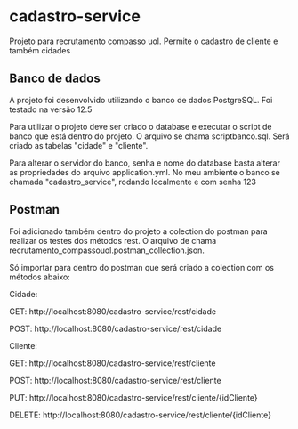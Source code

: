 # cadastro-service
Projeto para recrutamento compasso uol. Permite o cadastro de cliente e também cidades


## Banco de dados
A projeto foi desenvolvido utilizando o banco de dados PostgreSQL. Foi testado na versão 12.5

Para utilizar o projeto deve ser criado o database e executar o script de banco que está dentro do projeto. O arquivo se chama scriptbanco.sql. Será criado as tabelas "cidade" e "cliente".

Para alterar o servidor do banco, senha e nome do database basta alterar as propriedades do arquivo application.yml. No meu ambiente o banco se chamada "cadastro_service", rodando localmente e com senha 123


## Postman
Foi adicionado também dentro do projeto a colection do postman para realizar os testes dos métodos rest. O arquivo de chama recrutamento_compassouol.postman_collection.json.

Só importar para dentro do postman que será criado a colection com os métodos abaixo:



Cidade:

GET:
http://localhost:8080/cadastro-service/rest/cidade

POST:
http://localhost:8080/cadastro-service/rest/cidade


Cliente:

GET:
http://localhost:8080/cadastro-service/rest/cliente

POST:
http://localhost:8080/cadastro-service/rest/cliente

PUT:
http://localhost:8080/cadastro-service/rest/cliente/{idCliente}

DELETE:
http://localhost:8080/cadastro-service/rest/cliente/{idCliente}


